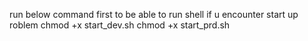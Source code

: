 run below command first to be able to run shell if u encounter start up roblem
chmod +x start_dev.sh
chmod +x start_prd.sh